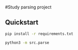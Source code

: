 #Study parsing project

## Quickstart
```bash
pip install -r requirements.txt

python3 -m src.parse
```

